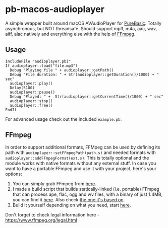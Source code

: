 # pb-macos-audioplayer
A simple wrapper built around macOS AVAudioPlayer for [PureBasic](http://purebasic.com). Totally asynchronous, but NOT threadsafe. Should support mp3, m4a, aac, wav, aiff, alac natively and everything else with the help of [FFmpeg](https://www.ffmpeg.org/).  

## Usage
```
IncludeFile "audioplayer.pbi"
If audioplayer::load("file.mp3")
  Debug "Playing file " + audioplayer::getPath()
  Debug "File duration: " + Str(audioplayer::getDuration()/1000) + " sec"
  audioplayer::play()
  Delay(5100)
  audioplayer::pause()
  Debug "Played: " +  Str(audioplayer::getCurrentTime()/1000) + " sec"
  audioplayer::stop()
  audioplayer::free()
EndIf
```
For advanced usage check out the included `example.pb`.

## FFmpeg
In order to support additional formats, FFMpeg can be used by defining its path with `audioplayer::setFFmpegPath(path.s)` and needed formats with `audioplayer::addFFmpegFormat(ext.s)`. This is totally optional and the module works with native formats without any external stuff. In case you want to have a portable FFmpeg and use it with your project, here's your options:  
1. You can simply grab FFmpeg from [here](https://evermeet.cx/ffmpeg/).  
2. I made a build script that builds statically-linked (i.e. portable) FFmpeg that can process ape, flac, ogg and wv files, with a binary of just 1.4MB, you can find it [here](https://github.com/deseven/iCanHazMusic/blob/master/build/build-ffmpeg.sh). Also check [the one it's based on](https://github.com/albinoz/ffmpeg-static-OSX/blob/master/ffmpeg-static-OSX.command).  
3. Build it yourself depending on what you need, start [here](https://trac.ffmpeg.org/wiki/CompilationGuide).  

Don't forget to check legal information here - https://www.ffmpeg.org/legal.html